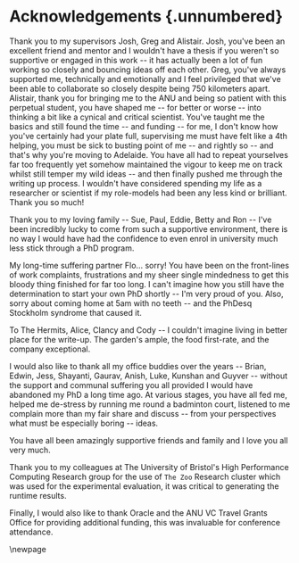 # Acknowledgements {.unnumbered}

Thank you to my supervisors Josh, Greg and Alistair.
Josh, you've been an excellent friend and mentor and I wouldn't have a thesis if you weren't so supportive or engaged in this work -- it has actually been a lot of fun working so closely and bouncing ideas off each other.
Greg, you've always supported me, technically and emotionally and I feel privileged that we've been able to collaborate so closely despite being 750 kilometers apart.
Alistair, thank you for bringing me to the ANU and being so patient with this perpetual student, you have shaped me -- for better or worse -- into thinking a bit like a cynical and critical scientist. You've taught me the basics and still found the time -- and funding -- for me, I don't know how you've certainly had your plate full, supervising me must have felt like a 4th helping, you must be sick to busting point of me -- and rightly so -- and that's why you're moving to Adelaide.
You have all had to repeat yourselves far too frequently yet somehow maintained the vigour to keep me on track whilst still temper my wild ideas -- and then finally pushed me through the writing up process.
I wouldn't have considered spending my life as a researcher or scientist if my role-models had been any less kind or brilliant. Thank you so much!

Thank you to my loving family -- Sue, Paul, Eddie, Betty and Ron -- I've been incredibly lucky to come from such a supportive environment, there is no way I would have had the confidence to even enrol in university much less stick through a PhD program.

My long-time suffering partner Flo... sorry!
You have been on the front-lines of work complaints, frustrations and my sheer single mindedness to get this bloody thing finished for far too long.
I can't imagine how you still have the determination to start your own PhD shortly -- I'm very proud of you.
Also, sorry about coming home at 5am with no teeth -- and the PhDesq Stockholm syndrome that caused it.

To The Hermits, Alice, Clancy and Cody -- I couldn't imagine living in better place for the write-up.
The garden's ample, the food first-rate, and the company exceptional.

I would also like to thank all my office buddies over the years -- Brian, Edwin, Jess, Shayanti, Gaurav, Anish, Luke, Kunshan and Guyver -- without the support and communal suffering you all provided I would have abandoned my PhD a long time ago.
At various stages, you have all fed me, helped me de-stress by running me round a badminton court, listened to me complain more than my fair share and discuss -- from your perspectives what must be especially boring -- ideas.

You have all been amazingly supportive friends and family and I love you all very much.

Thank you to my colleagues at The University of Bristol's High Performance Computing Research group for the use of ``The Zoo`` Research cluster which was used for the experimental evaluation, it was critical to generating the runtime results.

Finally, I would also like to thank Oracle and the ANU VC Travel Grants Office for providing additional funding, this was invaluable for conference attendance.

\newpage

